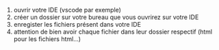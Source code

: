 1. ouvrir votre IDE (vscode par exemple)
2. créer un dossier sur votre bureau que vous ouvrirez sur votre IDE
3. enregister les fichiers présent dans votre IDE
4. attention de bien avoir chaque fichier dans leur dossier respectif (html pour les fichiers html...)
